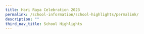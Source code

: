```yaml
---
title: Hari Raya Celebration 2023
permalink: /school-information/school-highlights/permalink/
description: ""
third_nav_title: School Highlights
---
```

